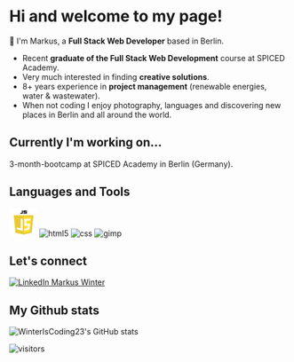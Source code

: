 <!--### Hi there 👋


**WinterIsCoding23/WinterIsCoding23** is a ✨ _special_ ✨ repository because its `README.md` (this file) appears on your GitHub profile.

Here are some ideas to get you started:

- 🔭 I’m currently working on ...
- 🌱 I’m currently learning ...
- 👯 I’m looking to collaborate on ...
- 🤔 I’m looking for help with ...
- 💬 Ask me about ...
- 📫 How to reach me: ...
- 😄 Pronouns: ...
- ⚡ Fun fact: ...
-->

# Hi and welcome to my page!
💬 I'm Markus, a **Full Stack Web Developer** based in Berlin.
  - Recent **graduate of the Full Stack Web Development** course at SPICED Academy. 
  - Very much interested in finding **creative solutions**.
  - 8+ years experience in **project management** (renewable energies, water & wastewater). 
  - When not coding I enjoy photography, languages and discovering new places in Berlin and all around the world.

## Currently I'm working on...
3-month-bootcamp at SPICED Academy in Berlin (Germany).

<!-- <img src="https://media.giphy.com/media/toXKzaJP3WIgM/giphy.gif" alt="programming guy" width="240" height="144" class="giphy-embed"> -->

## Languages and Tools
<p align="left"> <img src="https://github.com/WinterIsCoding23/WinterIsCoding23/blob/main/javascript-logo.png" alt="javascript" width="50" height="50"/>
<img src="https://upload.wikimedia.org/wikipedia/commons/6/61/HTML5_logo_and_wordmark.svg" alt="html5" width="50" height="50"/> <img src="https://upload.wikimedia.org/wikipedia/commons/d/d5/CSS3_logo_and_wordmark.svg" alt="css" width="50" height="50"/>   
<img src="https://upload.wikimedia.org/wikipedia/commons/4/45/The_GIMP_icon_-_gnome.svg" alt="gimp" width="50" height="50" /></p>

## Let's connect
<a href="https://www.linkedin.com/in/markus-winter-78419079/" target="_blank"><img src="https://upload.wikimedia.org/wikipedia/commons/c/ca/LinkedIn_logo_initials.png" alt="LinkedIn Markus Winter" height="40" width="40"></a>

## My Github stats
<!-- [![WinterIsCoding23's GitHub stats](https://github-readme-stats.vercel.app/api?username=WinterIsCoding23)](https://github.com/WinterIsCoding23/github-readme-stats)
--->

![WinterIsCoding23's GitHub stats](https://github-readme-stats.vercel.app/api?username=WinterIsCoding23&show_icons=true&theme=gruvbox)

<!--- ![Visitor Count](https://profile-counter.glitch.me/{YOUR USER}/count.svg) --->
![visitors](https://visitor-badge.glitch.me/badge?page_id=WinterIsCoding23.visitor-badge&left_color=green&right_color=red)
